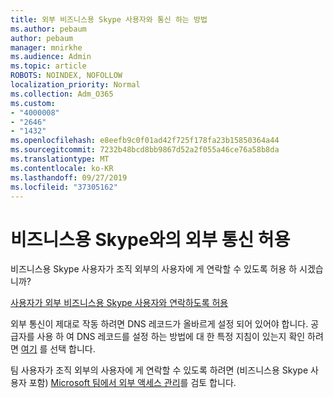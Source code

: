 ```yaml
---
title: 외부 비즈니스용 Skype 사용자와 통신 하는 방법
ms.author: pebaum
author: pebaum
manager: mnirkhe
ms.audience: Admin
ms.topic: article
ROBOTS: NOINDEX, NOFOLLOW
localization_priority: Normal
ms.collection: Adm_O365
ms.custom:
- "4000008"
- "2646"
- "1432"
ms.openlocfilehash: e8eefb9c0f01ad42f725f178fa23b15850364a44
ms.sourcegitcommit: 7232b48bcd8bb9867d52a2f055a46ce76a58b8da
ms.translationtype: MT
ms.contentlocale: ko-KR
ms.lasthandoff: 09/27/2019
ms.locfileid: "37305162"
---
```

# <a name="allow-external-communications-with-skype-for-business"></a>비즈니스용 Skype와의 외부 통신 허용 

비즈니스용 Skype 사용자가 조직 외부의 사용자에 게 연락할 수 있도록 허용 하 시겠습니까? 

[사용자가 외부 비즈니스용 Skype 사용자와 연락하도록 허용](https://docs.microsoft.com/skypeforbusiness/set-up-skype-for-business-online/allow-users-to-contact-external-skype-for-business-users)

외부 통신이 제대로 작동 하려면 DNS 레코드가 올바르게 설정 되어 있어야 합니다. 공급자를 사용 하 여 DNS 레코드를 설정 하는 방법에 대 한 특정 지침이 있는지 확인 하려면 [여기](https://docs.microsoft.com/office365/admin/get-help-with-domains/set-up-your-domain-host-specific-instructions?view=o365-worldwide) 를 선택 합니다. 

팀 사용자가 조직 외부의 사용자에 게 연락할 수 있도록 하려면 (비즈니스용 Skype 사용자 포함) [Microsoft 팀에서 외부 액세스 관리](https://docs.microsoft.com/microsoftteams/let-your-teams-users-communicate-with-other-people)를 검토 합니다. 